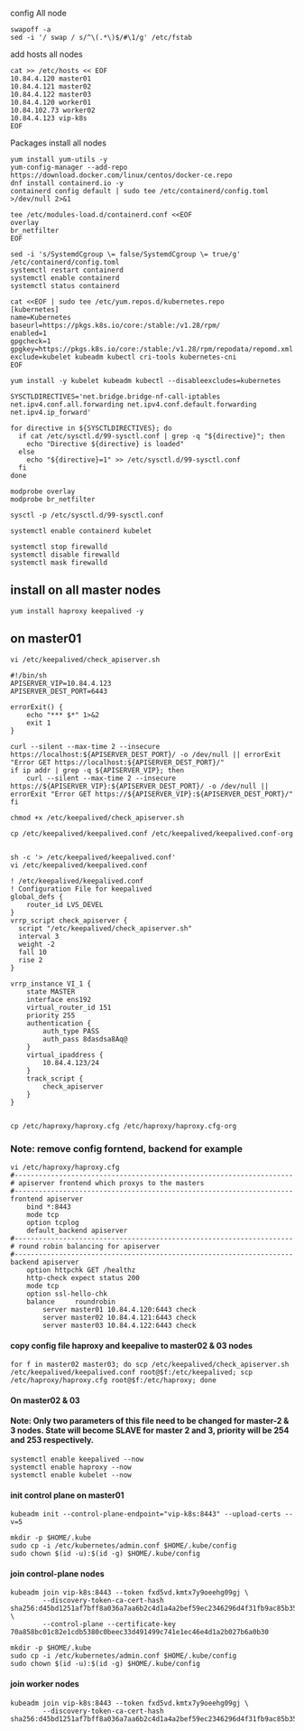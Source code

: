 config All node


    swapoff -a
    sed -i '/ swap / s/^\(.*\)$/#\1/g' /etc/fstab

add hosts all nodes

    cat >> /etc/hosts << EOF
    10.84.4.120 master01
    10.84.4.121 master02
    10.84.4.122 master03
    10.84.4.120 worker01
    10.84.102.73 worker02
    10.84.4.123 vip-k8s
    EOF

Packages install all nodes

    yum install yum-utils -y
    yum-config-manager --add-repo https://download.docker.com/linux/centos/docker-ce.repo
    dnf install containerd.io -y
    containerd config default | sudo tee /etc/containerd/config.toml >/dev/null 2>&1

    tee /etc/modules-load.d/containerd.conf <<EOF
    overlay
    br_netfilter
    EOF

    sed -i 's/SystemdCgroup \= false/SystemdCgroup \= true/g' /etc/containerd/config.toml
    systemctl restart containerd
    systemctl enable containerd
    systemctl status containerd

    cat <<EOF | sudo tee /etc/yum.repos.d/kubernetes.repo
    [kubernetes]
    name=Kubernetes
    baseurl=https://pkgs.k8s.io/core:/stable:/v1.28/rpm/
    enabled=1
    gpgcheck=1
    gpgkey=https://pkgs.k8s.io/core:/stable:/v1.28/rpm/repodata/repomd.xml.key
    exclude=kubelet kubeadm kubectl cri-tools kubernetes-cni
    EOF    

    yum install -y kubelet kubeadm kubectl --disableexcludes=kubernetes
    
    SYSCTLDIRECTIVES='net.bridge.bridge-nf-call-iptables net.ipv4.conf.all.forwarding net.ipv4.conf.default.forwarding net.ipv4.ip_forward'
    
    for directive in ${SYSCTLDIRECTIVES}; do
      if cat /etc/sysctl.d/99-sysctl.conf | grep -q "${directive}"; then
        echo "Directive ${directive} is loaded"
      else
        echo "${directive}=1" >> /etc/sysctl.d/99-sysctl.conf
      fi
    done
    
    modprobe overlay
    modprobe br_netfilter

    sysctl -p /etc/sysctl.d/99-sysctl.conf
    
    systemctl enable containerd kubelet
    
    systemctl stop firewalld
    systemctl disable firewalld
    systemctl mask firewalld


## install on all master nodes

    yum install haproxy keepalived -y

## on master01
    vi /etc/keepalived/check_apiserver.sh
    
    #!/bin/sh
    APISERVER_VIP=10.84.4.123
    APISERVER_DEST_PORT=6443
    
    errorExit() {
        echo "*** $*" 1>&2
        exit 1
    }
    
    curl --silent --max-time 2 --insecure https://localhost:${APISERVER_DEST_PORT}/ -o /dev/null || errorExit "Error GET https://localhost:${APISERVER_DEST_PORT}/"
    if ip addr | grep -q ${APISERVER_VIP}; then
        curl --silent --max-time 2 --insecure https://${APISERVER_VIP}:${APISERVER_DEST_PORT}/ -o /dev/null || errorExit "Error GET https://${APISERVER_VIP}:${APISERVER_DEST_PORT}/"
    fi

    chmod +x /etc/keepalived/check_apiserver.sh

    cp /etc/keepalived/keepalived.conf /etc/keepalived/keepalived.conf-org

        
    sh -c '> /etc/keepalived/keepalived.conf'
    vi /etc/keepalived/keepalived.conf
    
    ! /etc/keepalived/keepalived.conf
    ! Configuration File for keepalived
    global_defs {
        router_id LVS_DEVEL
    }
    vrrp_script check_apiserver {
      script "/etc/keepalived/check_apiserver.sh"
      interval 3
      weight -2
      fall 10
      rise 2
    }
    
    vrrp_instance VI_1 {
        state MASTER
        interface ens192
        virtual_router_id 151
        priority 255
        authentication {
            auth_type PASS
            auth_pass 8dasdsa8Aq@
        }
        virtual_ipaddress {
            10.84.4.123/24
        }
        track_script {
            check_apiserver
        }
    }


    cp /etc/haproxy/haproxy.cfg /etc/haproxy/haproxy.cfg-org

### Note: remove config forntend, backend for example

    vi /etc/haproxy/haproxy.cfg
    #---------------------------------------------------------------------
    # apiserver frontend which proxys to the masters
    #---------------------------------------------------------------------
    frontend apiserver
        bind *:8443
        mode tcp
        option tcplog
        default_backend apiserver
    #---------------------------------------------------------------------
    # round robin balancing for apiserver
    #---------------------------------------------------------------------
    backend apiserver
        option httpchk GET /healthz
        http-check expect status 200
        mode tcp
        option ssl-hello-chk
        balance     roundrobin
            server master01 10.84.4.120:6443 check
            server master02 10.84.4.121:6443 check
            server master03 10.84.4.122:6443 check


#### copy config file haproxy and keepalive to master02 & 03 nodes
    for f in master02 master03; do scp /etc/keepalived/check_apiserver.sh /etc/keepalived/keepalived.conf root@$f:/etc/keepalived; scp /etc/haproxy/haproxy.cfg root@$f:/etc/haproxy; done

#### On master02 & 03

#### Note: Only two parameters of this file need to be changed for master-2 & 3 nodes. State will become SLAVE for master 2 and 3, priority will be 254 and 253 respectively.

    systemctl enable keepalived --now
    systemctl enable haproxy --now
    systemctl enable kubelet --now

#### init control plane on master01

    kubeadm init --control-plane-endpoint="vip-k8s:8443" --upload-certs --v=5

    mkdir -p $HOME/.kube
    sudo cp -i /etc/kubernetes/admin.conf $HOME/.kube/config
    sudo chown $(id -u):$(id -g) $HOME/.kube/config

#### join control-plane nodes

    kubeadm join vip-k8s:8443 --token fxd5vd.kmtx7y9oeehg09gj \
            --discovery-token-ca-cert-hash sha256:d45bd1251af7bff8a036a7aa6b2c4d1a4a2bef59ec2346296d4f31fb9ac85b35 \
            --control-plane --certificate-key 70a858bc01c82e1cdb5380c0beec33d491499c741e1ec46e4d1a2b027b6a0b30
  
    mkdir -p $HOME/.kube
    sudo cp -i /etc/kubernetes/admin.conf $HOME/.kube/config
    sudo chown $(id -u):$(id -g) $HOME/.kube/config

#### join worker nodes

    kubeadm join vip-k8s:8443 --token fxd5vd.kmtx7y9oeehg09gj \
            --discovery-token-ca-cert-hash sha256:d45bd1251af7bff8a036a7aa6b2c4d1a4a2bef59ec2346296d4f31fb9ac85b35